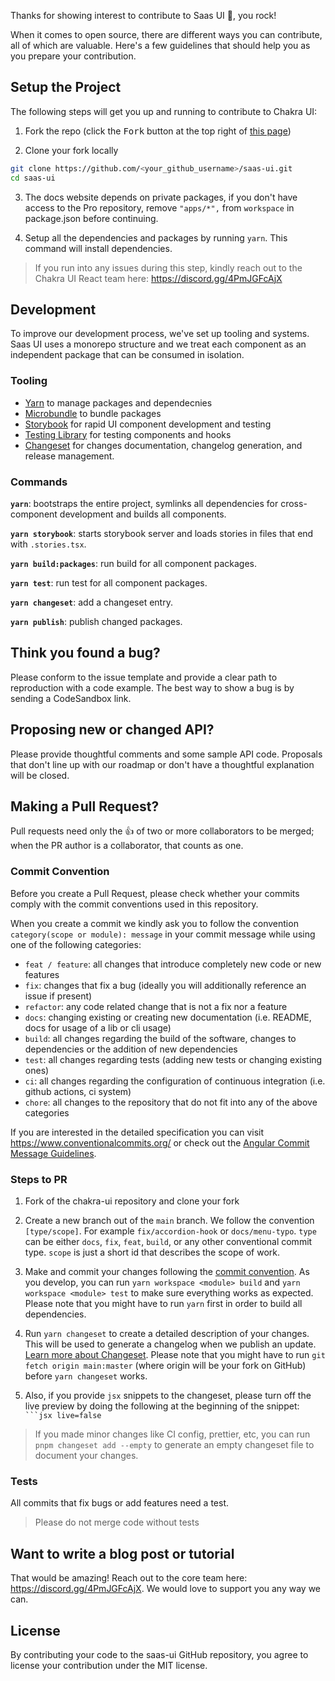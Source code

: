 Thanks for showing interest to contribute to Saas UI 💖, you rock!

When it comes to open source, there are different ways you can contribute, all
of which are valuable. Here's a few guidelines that should help you as you
prepare your contribution.

## Setup the Project

The following steps will get you up and running to contribute to Chakra UI:

1. Fork the repo (click the <kbd>Fork</kbd> button at the top right of
   [this page](https://github.com/saas-js/saas-ui))

2. Clone your fork locally

```sh
git clone https://github.com/<your_github_username>/saas-ui.git
cd saas-ui
```

3. The docs website depends on private packages, if you don't have access to the Pro repository,
   remove `"apps/*",` from `workspace` in package.json before continuing.

4. Setup all the dependencies and packages by running `yarn`. This
   command will install dependencies.

> If you run into any issues during this step, kindly reach out to the Chakra UI
> React team here: https://discord.gg/4PmJGFcAjX

## Development

To improve our development process, we've set up tooling and systems. Saas UI
uses a monorepo structure and we treat each component as an independent package
that can be consumed in isolation.

### Tooling

- [Yarn](https://yarnpkg.com/) to manage packages and dependecnies
- [Microbundle](https://github.com/developit/microbundle) to bundle packages
- [Storybook](https://storybook.js.org/) for rapid UI component development and
  testing
- [Testing Library](https://testing-library.com/) for testing components and
  hooks
- [Changeset](https://github.com/atlassian/changesets) for changes
  documentation, changelog generation, and release management.

### Commands

**`yarn`**: bootstraps the entire project, symlinks all dependencies for
cross-component development and builds all components.

**`yarn storybook`**: starts storybook server and loads stories in files that
end with `.stories.tsx`.

**`yarn build:packages`**: run build for all component packages.

**`yarn test`**: run test for all component packages.

**`yarn changeset`**: add a changeset entry.

**`yarn publish`**: publish changed packages.

## Think you found a bug?

Please conform to the issue template and provide a clear path to reproduction
with a code example. The best way to show a bug is by sending a CodeSandbox
link.

## Proposing new or changed API?

Please provide thoughtful comments and some sample API code. Proposals that
don't line up with our roadmap or don't have a thoughtful explanation will be
closed.

## Making a Pull Request?

Pull requests need only the :+1: of two or more collaborators to be merged; when
the PR author is a collaborator, that counts as one.

### Commit Convention

Before you create a Pull Request, please check whether your commits comply with
the commit conventions used in this repository.

When you create a commit we kindly ask you to follow the convention
`category(scope or module): message` in your commit message while using one of
the following categories:

- `feat / feature`: all changes that introduce completely new code or new
  features
- `fix`: changes that fix a bug (ideally you will additionally reference an
  issue if present)
- `refactor`: any code related change that is not a fix nor a feature
- `docs`: changing existing or creating new documentation (i.e. README, docs for
  usage of a lib or cli usage)
- `build`: all changes regarding the build of the software, changes to
  dependencies or the addition of new dependencies
- `test`: all changes regarding tests (adding new tests or changing existing
  ones)
- `ci`: all changes regarding the configuration of continuous integration (i.e.
  github actions, ci system)
- `chore`: all changes to the repository that do not fit into any of the above
  categories

If you are interested in the detailed specification you can visit
https://www.conventionalcommits.org/ or check out the
[Angular Commit Message Guidelines](https://github.com/angular/angular/blob/22b96b9/CONTRIBUTING.md#-commit-message-guidelines).

### Steps to PR

1. Fork of the chakra-ui repository and clone your fork

2. Create a new branch out of the `main` branch. We follow the convention
   `[type/scope]`. For example `fix/accordion-hook` or `docs/menu-typo`. `type`
   can be either `docs`, `fix`, `feat`, `build`, or any other conventional
   commit type. `scope` is just a short id that describes the scope of work.

3. Make and commit your changes following the
   [commit convention](https://github.com/saas-js/saas-ui/blob/main/CONTRIBUTING.md#commit-convention).
   As you develop, you can run `yarn workspace <module> build` and
   `yarn workspace <module> test` to make sure everything works as expected. Please
   note that you might have to run `yarn` first in order to build all
   dependencies.

4. Run `yarn changeset` to create a detailed description of your changes. This
   will be used to generate a changelog when we publish an update.
   [Learn more about Changeset](https://github.com/atlassian/changesets/tree/master/packages/cli).
   Please note that you might have to run `git fetch origin main:master` (where
   origin will be your fork on GitHub) before `yarn changeset` works.
5. Also, if you provide `jsx` snippets to the changeset, please turn off the
   live preview by doing the following at the beginning of the snippet:
   ` ```jsx live=false`

> If you made minor changes like CI config, prettier, etc, you can run
> `pnpm changeset add --empty` to generate an empty changeset file to document
> your changes.

### Tests

All commits that fix bugs or add features need a test.

> Please do not merge code without tests

## Want to write a blog post or tutorial

That would be amazing! Reach out to the core team here:
https://discord.gg/4PmJGFcAjX. We would love to support you any way we can.

## License

By contributing your code to the saas-ui GitHub repository, you agree to
license your contribution under the MIT license.
